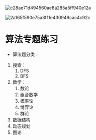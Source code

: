 ![c28ae71d494560ae8a285a5ff940e12a](https://github.com/user-attachments/assets/ccf9a1f1-3b18-42cf-8f8c-75695289977c)


![2a165f590e75a3f11e430949cac4c92c](https://github.com/user-attachments/assets/3890cc0c-bb8a-4052-be62-dfc754e9d0d2)


# 算法专题练习


- 算法题分类：


1. 搜索：
   1. DFS
   2. BFS
2. 数学：
   1. 数论
   2. 组合数学
   3. 概率论
   4. 博弈论
   5. 群论
3. 数据结构
4. 动态规划
5. 图论



